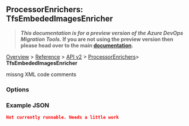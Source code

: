 ## ProcessorEnrichers: TfsEmbededImagesEnricher

>**_This documentation is for a preview version of the Azure DevOps Migration Tools._ If you are not using the preview version then please head over to the main [documentation](https://nkdagility.github.io/azure-devops-migration-tools).**

[Overview](/docs/index.md) > [Reference](/docs/Reference/index.md) > [API v2](/docs/Reference/v2/index.md) > [ProcessorEnrichers](/docs/Reference/v2/ProcessorEnrichers/index.md)> **TfsEmbededImagesEnricher**

missng XML code comments

### Options

<Options>

### Example JSON

```JSON
Not currently runnable. Needs a little work
```